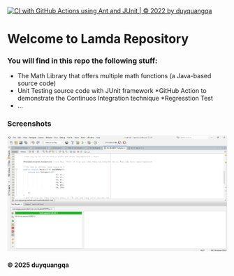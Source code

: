 [![CI with GitHub Actions using Ant and JUnit | © 2022 by duyquangqa](https://github.com/duyquangqa/math-util/actions/workflows/ci_junit.yml/badge.svg)](https://github.com/duyquangqa/math-util/actions/workflows/ci_junit.yml)

# Welcome to Lamda Repository
### You will find in this repo the following stuff:
* The Math Library that offers multiple math functions (a Java-based source code)
* Unit Testing source code with JUnit framework
*GitHub Action to demonstrate the Continuos Integration technique
*Regresstion Test
* ...

### Screenshots
![DDT & TDD with JUnit](https://github.com/duyquangqa/math-util/blob/main/images/DDTwithJUnit.png)

#### © 2025 duyquangqa
